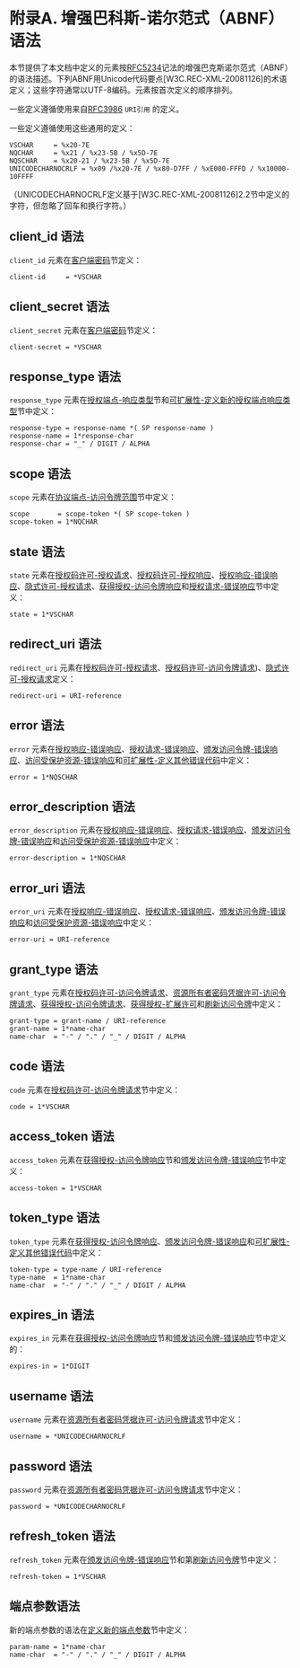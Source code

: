# 附录A. 增强巴科斯-诺尔范式（ABNF）语法

本节提供了本文档中定义的元素按[RFC5234][RFC5234]记法的增强巴克斯诺尔范式（ABNF）的语法描述。下列ABNF用Unicode代码要点[W3C.REC-XML-20081126]的术语定义；这些字符通常以UTF-8编码。元素按首次定义的顺序排列。

一些定义遵循使用来自[RFC3986][RFC3986] `URI引用` 的定义。

一些定义遵循使用这些通用的定义：

```
VSCHAR     = %x20-7E
NQCHAR     = %x21 / %x23-5B / %x5D-7E
NQSCHAR    = %x20-21 / %x23-5B / %x5D-7E
UNICODECHARNOCRLF = %x09 /%x20-7E / %x80-D7FF / %xE000-FFFD / %x10000-10FFFF
```

（UNICODECHARNOCRLF定义基于[W3C.REC-XML-20081126]2.2节中定义的字符，但忽略了回车和换行字符。）

## client_id 语法

`client_id` 元素在[客户端密码][客户端密码]节定义：

```
client-id     = *VSCHAR
```

## client_secret 语法

`client_secret` 元素在[客户端密码][客户端密码]节定义：

```
client-secret = *VSCHAR
```

## response_type 语法

`response_type` 元素在[授权端点-响应类型][授权端点-响应类型]节和[可扩展性-定义新的授权端点响应类型][可扩展性-定义新的授权端点响应类型]节中定义：

```
response-type = response-name *( SP response-name )
response-name = 1*response-char
response-char = "_" / DIGIT / ALPHA
```

## scope 语法

`scope` 元素在[协议端点-访问令牌范围][协议端点-访问令牌范围]节中定义：

```
scope       = scope-token *( SP scope-token )
scope-token = 1*NQCHAR
```

## state 语法

`state` 元素在[授权码许可-授权请求]、[授权码许可-授权响应][授权码许可-授权响应]、[授权响应-错误响应]、[隐式许可-授权请求][隐式许可-授权请求]、[获得授权-访问令牌响应][获得授权-访问令牌响应]和[授权请求-错误响应][授权请求-错误响应]节中定义：

```
state = 1*VSCHAR
```

## redirect_uri 语法

`redirect_uri` 元素在[授权码许可-授权请求]、[授权码许可-访问令牌请求][授权码许可-访问令牌请求])、[隐式许可-授权请求][隐式许可-授权请求]定义：

```
redirect-uri = URI-reference
```

## error 语法

`error` 元素在[授权响应-错误响应]、[授权请求-错误响应][授权请求-错误响应]、[颁发访问令牌-错误响应][颁发访问令牌-错误响应]、[访问受保护资源-错误响应][访问受保护资源-错误响应]和[可扩展性-定义其他错误代码][可扩展性-定义其他错误代码]中定义：

```
error = 1*NQSCHAR
```

## error_description 语法

`error_description` 元素在[授权响应-错误响应]、[授权请求-错误响应][授权请求-错误响应]、[颁发访问令牌-错误响应][颁发访问令牌-错误响应]和[访问受保护资源-错误响应][访问受保护资源-错误响应]中定义：

```
error-description = 1*NQSCHAR
```

## error_uri 语法

`error_uri` 元素在[授权响应-错误响应]、[授权请求-错误响应][授权请求-错误响应]、[颁发访问令牌-错误响应][颁发访问令牌-错误响应]和[访问受保护资源-错误响应][访问受保护资源-错误响应]中定义：

```
error-uri = URI-reference
```

## grant_type 语法

`grant_type` 元素在[授权码许可-访问令牌请求][授权码许可-访问令牌请求]、[资源所有者密码凭据许可-访问令牌请求][资源所有者密码凭据许可-访问令牌请求]、[获得授权-访问令牌请求][获得授权-访问令牌请求]、[获得授权-扩展许可][获得授权-扩展许可]和[刷新访问令牌][刷新访问令牌]中定义：

```
grant-type = grant-name / URI-reference
grant-name = 1*name-char
name-char  = "-" / "." / "_" / DIGIT / ALPHA
```

## code 语法

`code` 元素在[授权码许可-访问令牌请求][授权码许可-访问令牌请求]节中定义：

```
code = 1*VSCHAR
```

## access_token 语法

`access_token` 元素在[获得授权-访问令牌响应][获得授权-访问令牌响应]节和[颁发访问令牌-错误响应][颁发访问令牌-错误响应]节中定义：

```
access-token = 1*VSCHAR
```

## token_type 语法

`token_type` 元素在[获得授权-访问令牌响应][获得授权-访问令牌响应]、[颁发访问令牌-错误响应][颁发访问令牌-错误响应]和[可扩展性-定义其他错误代码][可扩展性-定义其他错误代码]中定义：

```
token-type = type-name / URI-reference
type-name  = 1*name-char
name-char  = "-" / "." / "_" / DIGIT / ALPHA
```

## expires_in 语法

`expires_in` 元素在[获得授权-访问令牌响应][获得授权-访问令牌响应]节和[颁发访问令牌-错误响应][颁发访问令牌-错误响应]节中定义的：

```
expires-in = 1*DIGIT
```

## username 语法

`username` 元素在[资源所有者密码凭据许可-访问令牌请求][资源所有者密码凭据许可-访问令牌请求]节中定义：

```
username = *UNICODECHARNOCRLF
```

## password 语法

`password` 元素在[资源所有者密码凭据许可-访问令牌请求][资源所有者密码凭据许可-访问令牌请求]节中定义：

```
password = *UNICODECHARNOCRLF
```

## refresh_token 语法

`refresh_token` 元素在[颁发访问令牌-错误响应][颁发访问令牌-错误响应]节和第[刷新访问令牌][刷新访问令牌]节中定义：

```
refresh-token = 1*VSCHAR
```

## 端点参数语法

新的端点参数的语法在[定义新的端点参数][定义新的端点参数]节中定义：

```
param-name = 1*name-char
name-char  = "-" / "." / "_" / DIGIT / ALPHA
```

[客户端密码]: oauth2/section02#客户端密码 "客户端密码"

[协议端点-访问令牌范围]: oauth2/section03#访问令牌范围 "协议端点-访问令牌范围"
[授权端点-响应类型]: oauth2/section03#响应类型 "授权端点-响应类型"

[定义新的端点参数]: oauth2/section07#定义新的端点参数 "定义新的端点参数"
[可扩展性-定义访问令牌类型]: oauth2/section07#定义访问令牌类型 "可扩展性-定义访问令牌类型"
[可扩展性-定义其他错误代码]: oauth2/section07#定义其他错误代码 "可扩展性-定义其他错误代码"
[可扩展性-定义新的授权端点响应类型]: oauth2/section07#定义新的授权端点响应类型 "可扩展性-定义新的授权端点响应类型"

[颁发访问令牌-错误响应]: oauth2/section05#错误响应 "颁发访问令牌-错误响应"
[刷新访问令牌]: oauth2/section05#刷新访问令牌 "刷新访问令牌"

[资源所有者密码凭据许可-访问令牌请求]: oauth2/section04#访问令牌请求-1 "资源所有者密码凭据许可-访问令牌请求"
[获得授权-访问令牌请求]: oauth2/section04#访问令牌请求 "获得授权-访问令牌请求"
[获得授权-访问令牌响应]: oauth2/section04#访问令牌响应 "获得授权-访问令牌响应"
[获得授权-扩展许可]: oauth2/section04#扩展许可 "获得授权-扩展许可"

[授权码许可-授权请求]: oauth2/section04#授权请求 "授权码许可-授权请求"
[授权码许可-授权响应]: oauth2/section04#授权响应 "授权码许可-授权响应"
[授权码许可-访问令牌请求]: oauth2/section04#访问令牌请求 "授权码许可-访问令牌请求"

[隐式许可-授权请求]: oauth2/section04#授权请求-1 "隐式许可-授权请求"
[授权请求-错误响应]: oauth2/section04#错误响应-1 "授权请求-错误响应"
[授权响应-错误响应]: oauth2/section04#错误响应-2 "授权响应-错误响应"

[访问受保护资源-错误响应]: oauth2/section06#错误响应 "访问受保护资源-错误响应"

[RFC5234]:http://tools.ietf.org/html/rfc5234 "Augmented BNF for Syntax Specifications: ABNF"
[RFC3986]:http://tools.ietf.org/html/rfc3986 "Uniform Resource Identifier (URI): Generic Syntax"
